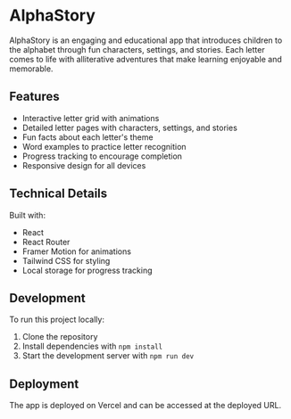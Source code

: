 # AlphaStory

AlphaStory is an engaging and educational app that introduces children to the alphabet through fun characters, settings, and stories. Each letter comes to life with alliterative adventures that make learning enjoyable and memorable.

## Features

- Interactive letter grid with animations
- Detailed letter pages with characters, settings, and stories
- Fun facts about each letter's theme
- Word examples to practice letter recognition
- Progress tracking to encourage completion
- Responsive design for all devices

## Technical Details

Built with:
- React
- React Router
- Framer Motion for animations
- Tailwind CSS for styling
- Local storage for progress tracking

## Development

To run this project locally:

1. Clone the repository
2. Install dependencies with `npm install`
3. Start the development server with `npm run dev`

## Deployment

The app is deployed on Vercel and can be accessed at the deployed URL.